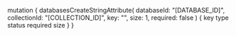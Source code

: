 mutation {
    databasesCreateStringAttribute(
        databaseId: "[DATABASE_ID]",
        collectionId: "[COLLECTION_ID]",
        key: "",
        size: 1,
        required: false
    ) {
        key
        type
        status
        required
        size
    }
}
